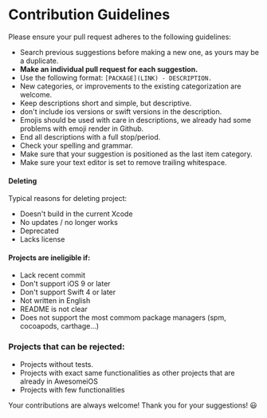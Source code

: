 # Contribution Guidelines

Please ensure your pull request adheres to the following guidelines:

- Search previous suggestions before making a new one, as yours may be a duplicate.
- **Make an individual pull request for each suggestion.**
- Use the following format: `[PACKAGE](LINK) - DESCRIPTION.`
- New categories, or improvements to the existing categorization are welcome.
- Keep descriptions short and simple, but descriptive.
- don't include ios versions or swift versions in the description.
- Emojis should be used with care in descriptions, we already had some problems with emoji render in Github.
- End all descriptions with a full stop/period.
- Check your spelling and grammar.
- Make sure that your suggestion is positioned as the last item category.
- Make sure your text editor is set to remove trailing whitespace.

#### Deleting

Typical reasons for deleting project:

- Doesn't build in the current Xcode
- No updates / no longer works
- Deprecated
- Lacks license

#### Projects are ineligible if:

- Lack recent commit
- Don't support iOS 9 or later
- Don't support Swift 4 or later
- Not written in English
- README is not clear
- Does not support the most commom package managers (spm, cocoapods, carthage...)

### Projects that can be rejected:

- Projects without tests.
- Projects with exact same functionalities as other projects that are already in AwesomeiOS
- Projects with few functionalities

Your contributions are always welcome!  Thank you for your suggestions! :smiley:
